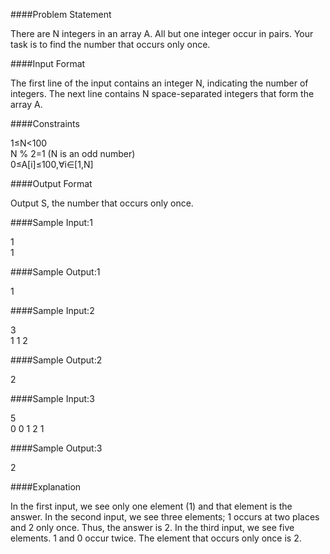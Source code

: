 ####Problem Statement

There are N integers in an array A. All but one integer occur in pairs. Your task is to find the number that occurs only once.

####Input Format

The first line of the input contains an integer N, indicating the number of integers. The next line contains N space-separated integers that form the array A.

####Constraints

1≤N<100 <br> 
N % 2=1 (N is an odd number) <br> 
0≤A[i]≤100,∀i∈[1,N]

####Output Format

Output S, the number that occurs only once.

####Sample Input:1

1<br>
1

####Sample Output:1

1 

####Sample Input:2

3 <br>
1 1 2

####Sample Output:2

2

####Sample Input:3

5 <br>
0 0 1 2 1

####Sample Output:3

2

####Explanation

In the first input, we see only one element (1) and that element is the answer. 
In the second input, we see three elements; 1 occurs at two places and 2 only once. Thus, the answer is 2. 
In the third input, we see five elements. 1 and 0 occur twice. The element that occurs only once is 2.